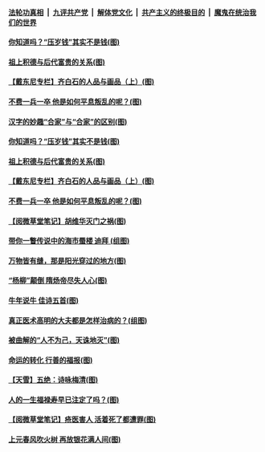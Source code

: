 

####  [法轮功真相](../../../../basic/blob/master/README.md?t=02212301) &nbsp;|&nbsp; [九评共产党](../../../../9ping.md/blob/master/README.md?t=02212301) &nbsp;|&nbsp; [解体党文化](../../../../jtdwh.md/blob/master/README.md?t=02212301)  &nbsp;|&nbsp; [共产主义的终极目的](../../../../gczydzjmd.md/blob/master/README.md?t=02212301) &nbsp;|&nbsp; [魔鬼在统治我们的世界](../../../../mgztzwmdsj.md/blob/master/README.md?t=02212301) 

#### [你知道吗？“压岁钱”其实不是钱(图)](../pages/p7/962899.md?t=02212301) 


#### [祖上积德与后代富贵的关系(图)](../pages/p7/963139.md?t=02212301) 

#### [【戴东尼专栏】齐白石的人品与画品（上）(图)](../pages/p7/955733.md?t=02212301) 

#### [不费一兵一卒 他是如何平息叛乱的呢？(图)](../pages/p7/962893.md?t=02212301) 


#### [汉字的妙趣“合家”与“合家”的区别(图)](../pages/p7/962972.md?t=02212301) 

#### [你知道吗？“压岁钱”其实不是钱(图)](../pages/p7/962899.md?t=02212301) 


#### [祖上积德与后代富贵的关系(图)](../pages/p7/963139.md?t=02212301) 

#### [【戴东尼专栏】齐白石的人品与画品（上）(图)](../pages/p7/955733.md?t=02212301) 

#### [不费一兵一卒 他是如何平息叛乱的呢？(图)](../pages/p7/962893.md?t=02212301) 


#### [【阅微草堂笔记】胡维华灭门之祸(图)](../pages/p7/956889.md?t=02212301) 

#### [带你一瞥传说中的海市蜃楼 迪拜 (组图)](../pages/p7/962494.md?t=02212301) 

#### [万物皆有缝，那是阳光穿过的地方(图)](../pages/p7/962851.md?t=02212301) 

#### [“杨柳”颠倒 隋炀帝尽失人心(图)](../pages/p7/962663.md?t=02212301) 

#### [牛年说牛 佳诗五首(图)](../pages/p7/962682.md?t=02212301) 

#### [真正医术高明的大夫都是怎样治病的？(组图)](../pages/p7/962567.md?t=02212301) 

#### [被曲解的“人不为己，天诛地灭”(图)](../pages/p7/962489.md?t=02212301) 

#### [命运的转化 行善的福报(图)](../pages/p7/962390.md?t=02212301) 

#### [【天雪】五绝：诗咏梅清(图)](../pages/p7/962776.md?t=02212301) 

#### [人的一生福禄寿早已注定了吗？(图)](../pages/p7/962484.md?t=02212301) 


#### [【阅微草堂笔记】疮医害人 活着死了都遭罪(图)](../pages/p7/956888.md?t=02212301) 

#### [上元春风吹火树 再放银花满人间(图)](../pages/p7/961320.md?t=02212301) 

